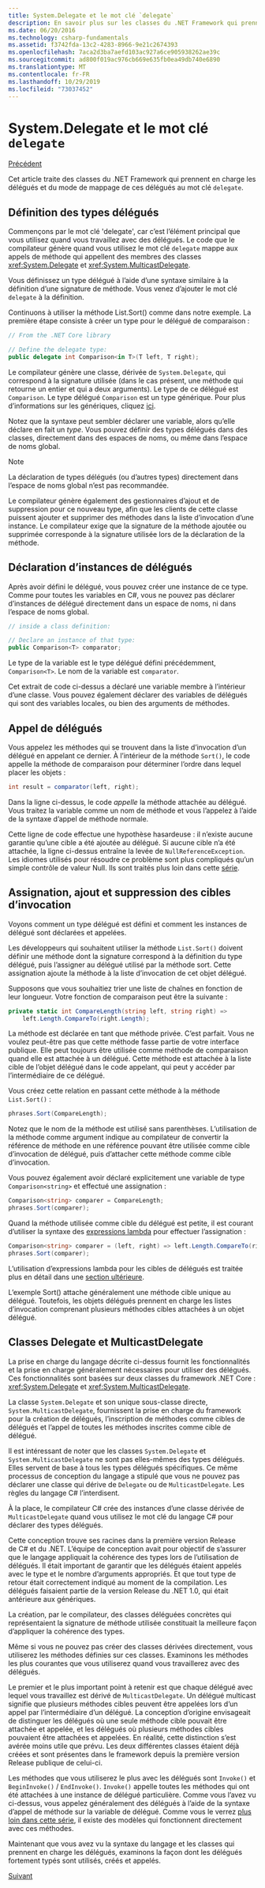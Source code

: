 ```yaml
---
title: System.Delegate et le mot clé `delegate`
description: En savoir plus sur les classes du .NET Framework qui prennent en charge les délégués et sur le mode de mappage de ces délégués au mot clé 'delegate'.
ms.date: 06/20/2016
ms.technology: csharp-fundamentals
ms.assetid: f3742fda-13c2-4283-8966-9e21c2674393
ms.openlocfilehash: 7aca2d3ba7aefd103ac927a6ce905938262ae39c
ms.sourcegitcommit: ad800f019ac976cb669e635fb0ea49db740e6890
ms.translationtype: MT
ms.contentlocale: fr-FR
ms.lasthandoff: 10/29/2019
ms.locfileid: "73037452"
---
```

# <a name="systemdelegate-and-the-delegate-keyword"></a>System.Delegate et le mot clé `delegate`

[Précédent](delegates-overview.md)

Cet article traite des classes du .NET Framework qui prennent en charge les délégués et du mode de mappage de ces délégués au mot clé `delegate`.

## <a name="defining-delegate-types"></a>Définition des types délégués

Commençons par le mot clé 'delegate', car c’est l’élément principal que vous utilisez quand vous travaillez avec des délégués. Le code que le compilateur génère quand vous utilisez le mot clé `delegate` mappe aux appels de méthode qui appellent des membres des classes <xref:System.Delegate> et <xref:System.MulticastDelegate>. 

Vous définissez un type délégué à l’aide d’une syntaxe similaire à la définition d’une signature de méthode. Vous venez d’ajouter le mot clé `delegate` à la définition.

Continuons à utiliser la méthode List.Sort() comme dans notre exemple. La première étape consiste à créer un type pour le délégué de comparaison :

```csharp
// From the .NET Core library

// Define the delegate type:
public delegate int Comparison<in T>(T left, T right);
```

Le compilateur génère une classe, dérivée de `System.Delegate`, qui correspond à la signature utilisée (dans le cas présent, une méthode qui retourne un entier et qui a deux arguments). Le type de ce délégué est `Comparison`. Le type délégué `Comparison` est un type générique. Pour plus d’informations sur les génériques, cliquez [ici](generics.md).

Notez que la syntaxe peut sembler déclarer une variable, alors qu’elle déclare en fait un *type*. Vous pouvez définir des types délégués dans des classes, directement dans des espaces de noms, ou même dans l’espace de noms global.

> [!NOTE]
> La déclaration de types délégués (ou d’autres types) directement dans l’espace de noms global n’est pas recommandée. 

Le compilateur génère également des gestionnaires d’ajout et de suppression pour ce nouveau type, afin que les clients de cette classe puissent ajouter et supprimer des méthodes dans la liste d’invocation d’une instance. Le compilateur exige que la signature de la méthode ajoutée ou supprimée corresponde à la signature utilisée lors de la déclaration de la méthode. 

## <a name="declaring-instances-of-delegates"></a>Déclaration d’instances de délégués

Après avoir défini le délégué, vous pouvez créer une instance de ce type.
Comme pour toutes les variables en C#, vous ne pouvez pas déclarer d’instances de délégué directement dans un espace de noms, ni dans l’espace de noms global.

```csharp
// inside a class definition:

// Declare an instance of that type:
public Comparison<T> comparator;
```

Le type de la variable est le type délégué défini précédemment, `Comparison<T>`. Le nom de la variable est `comparator`.
 
 Cet extrait de code ci-dessus a déclaré une variable membre à l’intérieur d’une classe. Vous pouvez également déclarer des variables de délégués qui sont des variables locales, ou bien des arguments de méthodes.

## <a name="invoking-delegates"></a>Appel de délégués

Vous appelez les méthodes qui se trouvent dans la liste d’invocation d’un délégué en appelant ce dernier. À l’intérieur de la méthode `Sort()`, le code appelle la méthode de comparaison pour déterminer l’ordre dans lequel placer les objets :

```csharp
int result = comparator(left, right);
```

Dans la ligne ci-dessus, le code *appelle* la méthode attachée au délégué.
Vous traitez la variable comme un nom de méthode et vous l’appelez à l’aide de la syntaxe d’appel de méthode normale.

Cette ligne de code effectue une hypothèse hasardeuse : il n’existe aucune garantie qu’une cible a été ajoutée au délégué. Si aucune cible n’a été attachée, la ligne ci-dessus entraîne la levée de `NullReferenceException`. Les idiomes utilisés pour résoudre ce problème sont plus compliqués qu’un simple contrôle de valeur Null. Ils sont traités plus loin dans cette [série](delegates-patterns.md).

## <a name="assigning-adding-and-removing-invocation-targets"></a>Assignation, ajout et suppression des cibles d’invocation

Voyons comment un type délégué est défini et comment les instances de délégué sont déclarées et appelées.

Les développeurs qui souhaitent utiliser la méthode `List.Sort()` doivent définir une méthode dont la signature correspond à la définition du type délégué, puis l’assigner au délégué utilisé par la méthode sort. Cette assignation ajoute la méthode à la liste d’invocation de cet objet délégué.

Supposons que vous souhaitiez trier une liste de chaînes en fonction de leur longueur. Votre fonction de comparaison peut être la suivante :

```csharp
private static int CompareLength(string left, string right) =>
    left.Length.CompareTo(right.Length);
```

La méthode est déclarée en tant que méthode privée. C’est parfait. Vous ne voulez peut-être pas que cette méthode fasse partie de votre interface publique. Elle peut toujours être utilisée comme méthode de comparaison quand elle est attachée à un délégué. Cette méthode est attachée à la liste cible de l’objet délégué dans le code appelant, qui peut y accéder par l’intermédiaire de ce délégué.

Vous créez cette relation en passant cette méthode à la méthode `List.Sort()` :

```csharp
phrases.Sort(CompareLength);
```

Notez que le nom de la méthode est utilisé sans parenthèses. L’utilisation de la méthode comme argument indique au compilateur de convertir la référence de méthode en une référence pouvant être utilisée comme cible d’invocation de délégué, puis d’attacher cette méthode comme cible d’invocation.

Vous pouvez également avoir déclaré explicitement une variable de type `Comparison<string>` et effectué une assignation :

```csharp
Comparison<string> comparer = CompareLength;
phrases.Sort(comparer);
```

Quand la méthode utilisée comme cible du délégué est petite, il est courant d’utiliser la syntaxe des [expressions lambda](./programming-guide/statements-expressions-operators/lambda-expressions.md) pour effectuer l’assignation :

```csharp
Comparison<string> comparer = (left, right) => left.Length.CompareTo(right.Length);
phrases.Sort(comparer);
```

L’utilisation d’expressions lambda pour les cibles de délégués est traitée plus en détail dans une [section ultérieure](delegates-patterns.md).

L’exemple Sort() attache généralement une méthode cible unique au délégué. Toutefois, les objets délégués prennent en charge les listes d’invocation comprenant plusieurs méthodes cibles attachées à un objet délégué.

## <a name="delegate-and-multicastdelegate-classes"></a>Classes Delegate et MulticastDelegate

La prise en charge du langage décrite ci-dessus fournit les fonctionnalités et la prise en charge généralement nécessaires pour utiliser des délégués. Ces fonctionnalités sont basées sur deux classes du framework .NET Core : <xref:System.Delegate> et <xref:System.MulticastDelegate>.

La classe `System.Delegate` et son unique sous-classe directe, `System.MulticastDelegate`, fournissent la prise en charge du framework pour la création de délégués, l’inscription de méthodes comme cibles de délégués et l’appel de toutes les méthodes inscrites comme cible de délégué. 

Il est intéressant de noter que les classes `System.Delegate` et `System.MulticastDelegate` ne sont pas elles-mêmes des types délégués. Elles servent de base à tous les types délégués spécifiques. Ce même processus de conception du langage a stipulé que vous ne pouvez pas déclarer une classe qui dérive de `Delegate` ou de `MulticastDelegate`. Les règles du langage C# l’interdisent.
 
À la place, le compilateur C# crée des instances d’une classe dérivée de `MulticastDelegate` quand vous utilisez le mot clé du langage C# pour déclarer des types délégués.

Cette conception trouve ses racines dans la première version Release de C# et du .NET. L’équipe de conception avait pour objectif de s’assurer que le langage appliquait la cohérence des types lors de l’utilisation de délégués. Il était important de garantir que les délégués étaient appelés avec le type et le nombre d’arguments appropriés. Et que tout type de retour était correctement indiqué au moment de la compilation. Les délégués faisaient partie de la version Release du .NET 1.0, qui était antérieure aux génériques.

La création, par le compilateur, des classes déléguées concrètes qui représentaient la signature de méthode utilisée constituait la meilleure façon d’appliquer la cohérence des types.

Même si vous ne pouvez pas créer des classes dérivées directement, vous utiliserez les méthodes définies sur ces classes. Examinons les méthodes les plus courantes que vous utiliserez quand vous travaillerez avec des délégués.

Le premier et le plus important point à retenir est que chaque délégué avec lequel vous travaillez est dérivé de `MulticastDelegate`. Un délégué multicast signifie que plusieurs méthodes cibles peuvent être appelées lors d’un appel par l’intermédiaire d’un délégué. La conception d’origine envisageait de distinguer les délégués où une seule méthode cible pouvait être attachée et appelée, et les délégués où plusieurs méthodes cibles pouvaient être attachées et appelées. En réalité, cette distinction s’est avérée moins utile que prévu. Les deux différentes classes étaient déjà créées et sont présentes dans le framework depuis la première version Release publique de celui-ci.

Les méthodes que vous utiliserez le plus avec les délégués sont `Invoke()` et `BeginInvoke()` / `EndInvoke()`. `Invoke()` appelle toutes les méthodes qui ont été attachées à une instance de délégué particulière. Comme vous l’avez vu ci-dessus, vous appelez généralement des délégués à l’aide de la syntaxe d’appel de méthode sur la variable de délégué. Comme vous le verrez [plus loin dans cette série](delegates-patterns.md), il existe des modèles qui fonctionnent directement avec ces méthodes.

Maintenant que vous avez vu la syntaxe du langage et les classes qui prennent en charge les délégués, examinons la façon dont les délégués fortement typés sont utilisés, créés et appelés.

[Suivant](delegates-strongly-typed.md)
